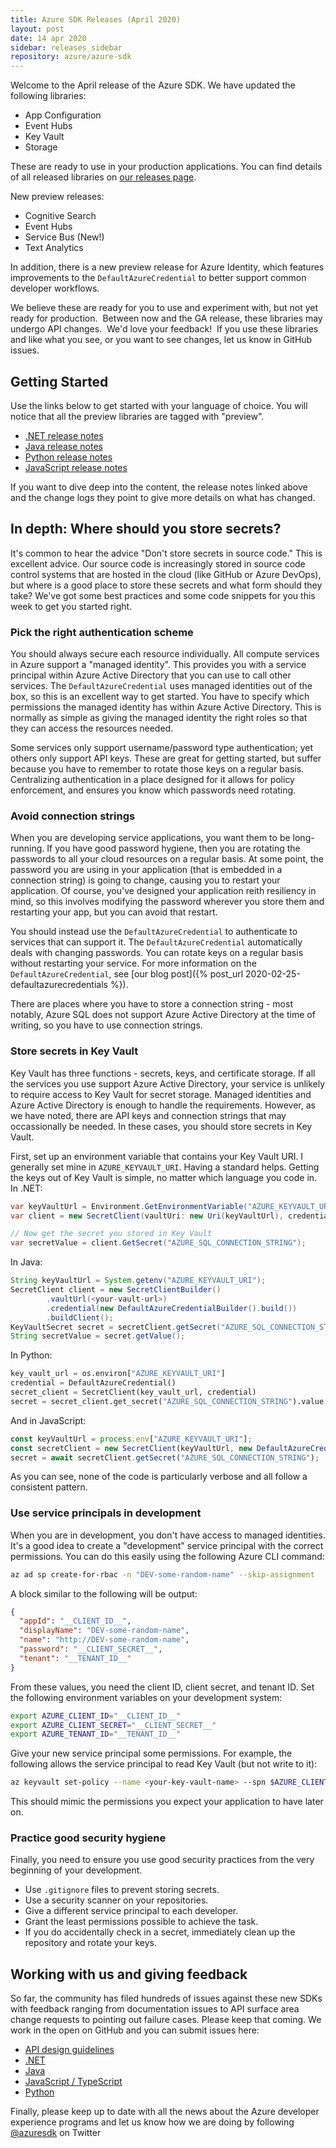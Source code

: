 ```yaml
---
title: Azure SDK Releases (April 2020)
layout: post
date: 14 apr 2020
sidebar: releases_sidebar
repository: azure/azure-sdk
---
```


Welcome to the April release of the Azure SDK.  We have updated the following libraries:

* App Configuration
* Event Hubs
* Key Vault
* Storage

These are ready to use in your production applications.  You can find details of all released libraries on [our releases page](https://azure.github.io/azure-sdk/releases/latest/).

New preview releases:

* Cognitive Search
* Event Hubs
* Service Bus (New!)
* Text Analytics

In addition, there is a new preview release for Azure Identity, which features improvements to the `DefaultAzureCredential` to better support common developer workflows.

We believe these are ready for you to use and experiment with, but not yet ready for production.  Between now and the GA release, these libraries may undergo API changes.  We'd love your feedback!  If you use these libraries and like what you see, or you want to see changes, let us know in GitHub issues.

## Getting Started

Use the links below to get started with your language of choice.  You will notice that all the preview libraries are tagged with "preview".

* [.NET release notes]({{site.baseurl}}/releases/2020-04/dotnet.html)
* [Java release notes]({{site.baseurl}}/releases/2020-04/java.html)
* [Python release notes]({{site.baseurl}}/releases/2020-04/python.html)
* [JavaScript release notes]({{site.baseurl}}/releases/2020-04/js.html)

If you want to dive deep into the content, the release notes linked above and the change logs they point to give more details on what has changed.

## In depth: Where should you store secrets?

It's common to hear the advice "Don't store secrets in source code."  This is excellent advice.  Our source code is increasingly stored in source code control systems that are hosted in the cloud (like GitHub or Azure DevOps), but where is a good place to store these secrets and what form should they take?  We've got some best practices and some code snippets for you this week to get you started right.

### Pick the right authentication scheme

You should always secure each resource individually.  All compute services in Azure support a "managed identity".  This provides you with a service principal within Azure Active Directory that you can use to call other services.  The `DefaultAzureCredential` uses managed identities out of the box, so this is an excellent way to get started.  You have to specify which permissions the managed identity has within Azure Active Directory.  This is normally as simple as giving the managed identity the right roles so that they can access the resources needed.

Some services only support username/password type authentication; yet others only support API keys.  These are great for getting started, but suffer because you have to remember to rotate those keys on a regular basis.  Centralizing authentication in a place designed for it allows for policy enforcement, and ensures you know which passwords need rotating.

### Avoid connection strings

When you are developing service applications, you want them to be long-running.  If you have good password hygiene, then you are rotating the passwords to all your cloud resources on a regular basis.  At some point, the password you are using in your application (that is embedded in a connection string) is going to change, causing you to restart your application.  Of course, you've designed your application reith resiliency in mind, so this involves modifying the password wherever you store them and restarting your app, but you can avoid that restart.

You should instead use the `DefaultAzureCredential` to authenticate to services that can support it.  The `DefaultAzureCredential` automatically deals with changing passwords.  You can rotate keys on a regular basis without restarting your service. For more information on the `DefaultAzureCredential`, see [our blog post]({% post_url 2020-02-25-defaultazurecredentials %}).

There are places where you have to store a connection string - most notably, Azure SQL does not support Azure Active Directory at the time of writing, so you have to use connection strings.

### Store secrets in Key Vault

Key Vault has three functions - secrets, keys, and certificate storage.  If all the services you use support Azure Active Directory, your service is unlikely to require access to Key Vault for secret storage.  Managed identities and Azure Active Directory is enough to handle the requirements.  However, as we have noted, there are API keys and connection strings that may occassionally be needed.  In these cases, you should store secrets in Key Vault.

First, set up an environment variable that contains your Key Vault URI.  I generally set mine in `AZURE_KEYVAULT_URI`.  Having a standard helps.  Getting the keys out of Key Vault is simple, no matter which language you code in.  In .NET:

```csharp
var keyVaultUrl = Environment.GetEnvironmentVariable("AZURE_KEYVAULT_URI");
var client = new SecretClient(vaultUri: new Uri(keyVaultUrl), credential: new DefaultAzureCredential());

// Now get the secret you stored in Key Vault
var secretValue = client.GetSecret("AZURE_SQL_CONNECTION_STRING");
```

In Java:

```java
String keyVaultUrl = System.getenv("AZURE_KEYVAULT_URI");
SecretClient client = new SecretClientBuilder()
        .vaultUrl(<your-vault-url>)
        .credential(new DefaultAzureCredentialBuilder().build())
        .buildClient();
KeyVaultSecret secret = secretClient.getSecret("AZURE_SQL_CONNECTION_STRING");
String secretValue = secret.getValue();
```

In Python:

```python
key_vault_url = os.environ["AZURE_KEYVAULT_URI"]
credential = DefaultAzureCredential()
secret_client = SecretClient(key_vault_url, credential)
secret = secret_client.get_secret("AZURE_SQL_CONNECTION_STRING").value
```

And in JavaScript:

```javascript
const keyVaultUrl = process.env["AZURE_KEYVAULT_URI"];
const secretClient = new SecretClient(keyVaultUrl, new DefaultAzureCredential());
secret = await secretClient.getSecret("AZURE_SQL_CONNECTION_STRING");
```

As you can see, none of the code is particularly verbose and all follow a consistent pattern.

### Use service principals in development

When you are in development, you don't have access to managed identities.  It's a good idea to create a "development" service principal with the correct permissions.  You can do this easily using the following Azure CLI command:

```bash
az ad sp create-for-rbac -n "DEV-some-random-name" --skip-assignment
```

A block similar to the following will be output:

```json
{
  "appId": "__CLIENT_ID__",
  "displayName": "DEV-some-random-name",
  "name": "http://DEV-some-random-name",
  "password": "__CLIENT_SECRET__",
  "tenant": "__TENANT_ID__"
}
```

From these values, you need the client ID, client secret, and tenant ID.  Set the following environment variables on your development system:

```bash
export AZURE_CLIENT_ID="__CLIENT_ID__"
export AZURE_CLIENT_SECRET="__CLIENT_SECRET__"
export AZURE_TENANT_ID="__TENANT_ID__"
```

Give your new service principal some permissions.  For example, the following allows the service principal to read Key Vault (but not write to it):

```bash
az keyvault set-policy --name <your-key-vault-name> --spn $AZURE_CLIENT_ID --secret-permissions get list
```

This should mimic the permissions you expect your application to have later on.

### Practice good security hygiene

Finally, you need to ensure you use good security practices from the very beginning of your development.

* Use `.gitignore` files to prevent storing secrets.
* Use a security scanner on your repositories.
* Give a different service principal to each developer.
* Grant the least permissions possible to achieve the task.
* If you do accidentally check in a secret, immediately clean up the repository and rotate your keys.

## Working with us and giving feedback

So far, the community has filed hundreds of issues against these new SDKs with feedback ranging from documentation issues to API surface area change requests to pointing out failure cases.  Please keep that coming.  We work in the open on GitHub and you can submit issues here:

* [API design guidelines](https://github.com/Azure/azure-sdk/)
* [.NET](https://github.com/Azure/azure-sdk-for-net)
* [Java](https://github.com/Azure/azure-sdk-for-java)
* [JavaScript / TypeScript](https://github.com/Azure/azure-sdk-for-js)
* [Python](https://github.com/Azure/azure-sdk-for-python)

Finally, please keep up to date with all the news about the Azure developer experience programs and let us know how we are doing by following [@azuresdk](https://twitter.com/AzureSDK) on Twitter
